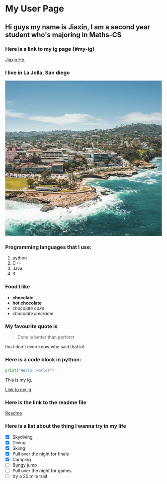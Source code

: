 # My User Page
## Hi guys my name is Jiaxin, I am a second year student who's majoring in Maths-CS

### Here is a link to my ig page {#my-ig}
[Jiaxin He](https://www.instagram.com/jiaxinheeee/).

### I live in La Jolla, San diego
![La Jolla Cove](lajolla.jpg)

### Programming languages that I use:
1. python
2. C++
3. Java
4. R

### Food I like
- **chocolate**
- **hot chocolate**
- *chocolate cake*
- *chocolate icecrame*

### My favourite quote is 
> Done is better than perferct

tho I don't even know who said that lol

### Here is a code block in python:
```python
print("Hello, world!")
```
This is my ig.

[Link to my ig](#my-ig)

### Here is the link to the readme file
[Readme](./README.md)

### Here is a list about the thing I wanna try in my life
- [x] Skydiving
- [x] Diving 
- [x] Skiing
- [x] Pull over the night for finals
- [x] Camping
- [ ] Bungy jump
- [ ] Pull over the night for games
- [ ] try a 20 mile trail
